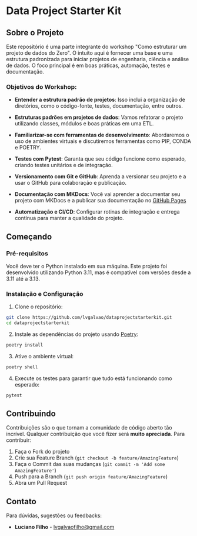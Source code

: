 # Data Project Starter Kit

## Sobre o Projeto

Este repositório é uma parte integrante do workshop "Como estruturar um projeto de dados do Zero". O intuito aqui é fornecer uma base e uma estrutura padronizada para iniciar projetos de engenharia, ciência e análise de dados. O foco principal é em boas práticas, automação, testes e documentação.

### Objetivos do Workshop:

* **Entender a estrutura padrão de projetos**: Isso inclui a organização de diretórios, como o código-fonte, testes, documentação, entre outros.

* **Estruturas padrões em projetos de dados**: Vamos refatorar o projeto utilizando classes, módulos e boas práticas em uma ETL.

* **Familiarizar-se com ferramentas de desenvolvimento**: Abordaremos o uso de ambientes virtuais e discutiremos ferramentas como PIP, CONDA e POETRY.

* **Testes com Pytest**: Garanta que seu código funcione como esperado, criando testes unitários e de integração.

* **Versionamento com Git e GitHub**: Aprenda a versionar seu projeto e a usar o GitHub para colaboração e publicação.

* **Documentação com MKDocs**: Você vai aprender a documentar seu projeto com MKDocs e a publicar sua documentação no [GitHub Pages](https://lvgalvao.github.io/DataProjectStarterKit/)

* **Automatização e CI/CD**: Configurar rotinas de integração e entrega contínua para manter a qualidade do projeto.


## Começando

### Pré-requisitos

Você deve ter o Python instalado em sua máquina. Este projeto foi desenvolvido utilizando Python 3.11, mas é compatível com versões desde a 3.11 até a 3.13.

### Instalação e Configuração

1. Clone o repositório:

```bash
git clone https://github.com/lvgalvao/dataprojectstarterkit.git
cd dataprojectstarterkit
```

2. Instale as dependências do projeto usando [Poetry](https://python-poetry.org/docs/):

```bash
poetry install
```

3. Ative o ambiente virtual:

```bash
poetry shell
```

4. Execute os testes para garantir que tudo está funcionando como esperado:

```bash
pytest
```

## Contribuindo

Contribuições são o que tornam a comunidade de código aberto tão incrível. Qualquer contribuição que você fizer será **muito apreciada**. Para contribuir:

1. Faça o Fork do projeto
2. Crie sua Feature Branch (`git checkout -b feature/AmazingFeature`)
3. Faça o Commit das suas mudanças (`git commit -m 'Add some AmazingFeature'`)
4. Push para a Branch (`git push origin feature/AmazingFeature`)
5. Abra um Pull Request

## Contato

Para dúvidas, sugestões ou feedbacks:

* **Luciano Filho** - [lvgalvaofilho@gmail.com](mailto:lvgalvaofilho@gmail.com)
